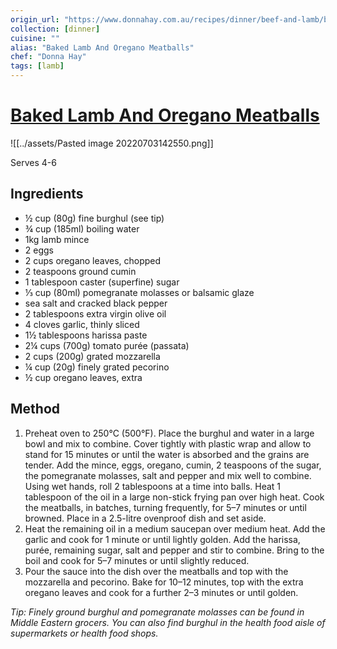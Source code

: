 ```yaml
---
origin_url: "https://www.donnahay.com.au/recipes/dinner/beef-and-lamb/baked-lamb-and-oregano-meatballs"
collection: [dinner]
cuisine: ""
alias: "Baked Lamb And Oregano Meatballs"
chef: "Donna Hay"
tags: [lamb]
---
```

# [Baked Lamb And Oregano Meatballs](https://www.donnahay.com.au/recipes/dinner/beef-and-lamb/baked-lamb-and-oregano-meatballs)

![[../assets/Pasted image 20220703142550.png]]

Serves 4-6

## Ingredients

- ½ cup (80g) fine burghul (see tip)
- ¾ cup (185ml) boiling water
- 1kg lamb mince
- 2 eggs
- 2 cups oregano leaves, chopped
- 2 teaspoons ground cumin
- 1 tablespoon caster (superfine) sugar
- ⅓ cup (80ml) pomegranate molasses or balsamic glaze
- sea salt and cracked black pepper
- 2 tablespoons extra virgin olive oil
- 4 cloves garlic, thinly sliced
- 1½ tablespoons harissa paste
- 2¼ cups (700g) tomato purée (passata)
- 2 cups (200g) grated mozzarella
- ¼ cup (20g) finely grated pecorino
- ½ cup oregano leaves, extra

## Method

1. Preheat oven to 250°C (500°F). Place the burghul and water in a large bowl and mix to combine. Cover tightly with plastic wrap and allow to stand for 15 minutes or until the water is absorbed and the grains are tender. Add the mince, eggs, oregano, cumin, 2 teaspoons of the sugar, the pomegranate molasses, salt and pepper and mix well to combine. Using wet hands, roll 2 tablespoons at a time into balls. Heat 1 tablespoon of the oil in a large non-stick frying pan over high heat. Cook the meatballs, in batches, turning frequently, for 5–7 minutes or until browned. Place in a 2.5-litre ovenproof dish and set aside.
2. Heat the remaining oil in a medium saucepan over medium heat. Add the garlic and cook for 1 minute or until lightly golden. Add the harissa, purée, remaining sugar, salt and pepper and stir to combine. Bring to the boil and cook for 5–7 minutes or until slightly reduced.
3. Pour the sauce into the dish over the meatballs and top with the mozzarella and pecorino. Bake for 10–12 minutes, top with the extra oregano leaves and cook for a further 2–3 minutes or until golden.

*Tip: Finely ground burghul and pomegranate molasses can be found in Middle Eastern grocers. You can also find burghul in the health food aisle of supermarkets or health food shops.*